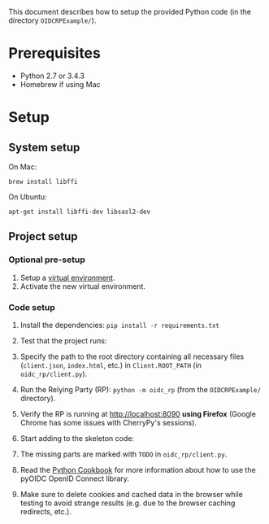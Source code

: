 This document describes how to setup the provided Python code
(in the directory ``OIDCRPExample/``).

# Prerequisites

* Python 2.7 or 3.4.3
* Homebrew if using Mac

# Setup

## System setup
On Mac:

    brew install libffi
    
On Ubuntu:

    apt-get install libffi-dev libsasl2-dev
        
## Project setup

### Optional pre-setup
1. Setup a [virtual environment](http://docs.python-guide.org/en/latest/dev/virtualenvs/).
2. Activate the new virtual environment.

### Code setup
1. Install the dependencies: ``pip install -r requirements.txt``

1. Test that the project runs:
  1. Specify the path to the root directory containing all necessary files (``client.json``, 
     ``index.html``, etc.) in ``Client.ROOT_PATH`` (in ``oidc_rp/client.py``).
  1. Run the Relying Party (RP): ``python -m oidc_rp`` (from the ``OIDCRPExample/`` directory).
  1. Verify the RP is running at [http://localhost:8090](http://localhost:8090) **using Firefox**
     (Google Chrome has some issues with CherryPy's sessions).
  
1. Start adding to the skeleton code:
  1. The missing parts are marked with ``TODO`` in ``oidc_rp/client.py``.
  1. Read the [Python Cookbook](https://dirg.org.umu.se/static/pyoidc/howto/rp.html) for more
     information about how to use the pyOIDC OpenID Connect library.
  1. Make sure to delete cookies and cached data in the browser while
     testing to avoid strange results (e.g. due to the browser caching
     redirects, etc.).
